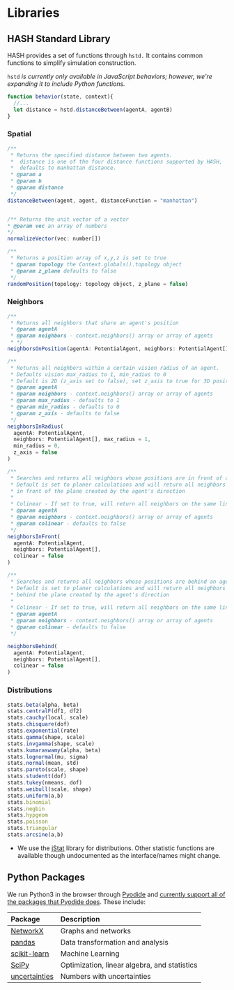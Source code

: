 # Libraries

## HASH Standard Library

HASH provides a set of functions through `hstd.` It contains common functions to simplify simulation construction.

`hstd` _is currently only available in JavaScript behaviors; however, we're expanding it to include Python functions._

```javascript
function behavior(state, context){
  //...
  let distance = hstd.distanceBetween(agentA, agentB)
}

```

### Spatial

```javascript
/**
 * Returns the specified distance between two agents.
 *  distance is one of the four distance functions supported by HASH,
 *  defaults to manhattan distance.
 * @param a
 * @param b
 * @param distance
 */
distanceBetween(agent, agent, distanceFunction = "manhattan")


/** Returns the unit vector of a vector
* @param vec an array of numbers
*/
normalizeVector(vec: number[])

/**
 * Returns a position array of x,y,z is set to true
 * @param topology the Context.globals().topology object
 * @param z_plane defaults to false
 */
randomPosition(topology: topology object, z_plane = false)
```

### Neighbors

```javascript
/**
 * Returns all neighbors that share an agent's position
 * @param agentA
 * @param neighbors - context.neighbors() array or array of agents
 * */
neighborsOnPosition(agentA: PotentialAgent, neighbors: PotentialAgent[])

/**
 * Returns all neighbors within a certain vision radius of an agent.
 * Defaults vision max_radius to 1, min_radius to 0
 * Default is 2D (z_axis set to false), set z_axis to true for 3D positions
 * @param agentA
 * @param neighbors - context.neighbors() array or array of agents
 * @param max_radius - defaults to 1
 * @param min_radius - defaults to 0
 * @param z_axis - defaults to false
 */
neighborsInRadius(
  agentA: PotentialAgent, 
  neighbors: PotentialAgent[], max_radius = 1,
  min_radius = 0,
  z_axis = false
) 

/**
 * Searches and returns all neighbors whose positions are in front of an agent.
 * Default is set to planer calculations and will return all neighbors located
 * in front of the plane created by the agent's direction
 *
 * Colinear - If set to true, will return all neighbors on the same line as agent a.
 * @param agentA
 * @param neighbors - context.neighbors() array or array of agents
 * @param colinear - defaults to false
 */
neighborsInFront(
  agentA: PotentialAgent,
  neighbors: PotentialAgent[],
  colinear = false
)

/**
 * Searches and returns all neighbors whose positions are behind an agent.
 * Default is set to planer calculations and will return all neighbors located
 * behind the plane created by the agent's direction
 *
 * Colinear - If set to true, will return all neighbors on the same line as agent a.
 * @param agentA
 * @param neighbors - context.neighbors() array or array of agents
 * @param colinear - defaults to false
 */

neighborsBehind(
  agentA: PotentialAgent,
  neighbors: PotentialAgent[],
  colinear = false
)
```

### Distributions

```javascript
stats.beta(alpha, beta)
stats.centralF(df1, df2)
stats.cauchy(local, scale)
stats.chisquare(dof)
stats.exponential(rate)
stats.gamma(shape, scale)
stats.invgamma(shape, scale)
stats.kumaraswamy(alpha, beta)
stats.lognormal(mu, sigma)
stats.normal(mean, std)
stats.pareto(scale, shape)
stats.studentt(dof) 
stats.tukey(nmeans, dof)
stats.weibull(scale, shape)
stats.uniform(a,b)
stats.binomial
stats.negbin
stats.hypgeom
stats.poisson
stats.triangular
stats.arcsine(a,b)
```

* We use the [jStat](http://jstat.github.io/distributions.html) library for distributions. Other statistic functions are available though undocumented as the interface/names might change.

## Python Packages

We run Python3 in the browser through [Pyodide](https://github.com/iodide-project/pyodide) and [currently support all of the packages that Pyodide does](https://github.com/iodide-project/pyodide/tree/master/packages). These include:

| Package | Description |
| :--- | :--- |
| [NetworkX](https://networkx.github.io/) | Graphs and networks |
| [pandas](https://pandas.pydata.org/) | Data transformation and analysis |
| [scikit-learn](https://scikit-learn.org/stable/) | Machine Learning |
| [SciPy](https://www.scipy.org/) | Optimization, linear algebra, and statistics |
| [uncertainties](https://pythonhosted.org/uncertainties/index.html) | Numbers with uncertainties  |

